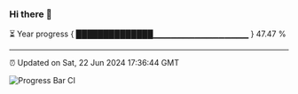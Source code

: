### Hi there 👋

⏳ Year progress { ██████████████▁▁▁▁▁▁▁▁▁▁▁▁▁▁▁▁ } 47.47 %

---

⏰ Updated on Sat, 22 Jun 2024 17:36:44 GMT

![Progress Bar CI](https://github.com/IshwaranRudhara/GIT-ACTION/workflows/Progress%20Bar%20CI/badge.svg)
